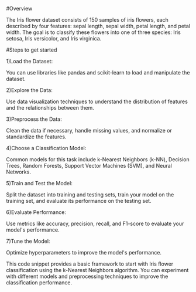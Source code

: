 #Overview

The Iris flower dataset consists of 150 samples of iris flowers, each described by four features: sepal length, sepal width, petal length, and petal width. The goal is to classify these flowers into one of three species: Iris setosa, Iris versicolor, and Iris virginica.

#Steps to get started

1)Load the Dataset:

You can use libraries like pandas and scikit-learn to load and manipulate the dataset.

2)Explore the Data:

Use data visualization techniques to understand the distribution of features and the relationships between them.

3)Preprocess the Data:

Clean the data if necessary, handle missing values, and normalize or standardize the features.

4)Choose a Classification Model:

Common models for this task include k-Nearest Neighbors (k-NN), Decision Trees, Random Forests, Support Vector Machines (SVM), and Neural Networks.

5)Train and Test the Model:

Split the dataset into training and testing sets, train your model on the training set, and evaluate its performance on the testing set.

6)Evaluate Performance:

Use metrics like accuracy, precision, recall, and F1-score to evaluate your model's performance.

7)Tune the Model:

Optimize hyperparameters to improve the model's performance.


This code snippet provides a basic framework to start with Iris flower classification using the k-Nearest Neighbors algorithm. You can experiment with different models and preprocessing techniques to improve the classification performance.
